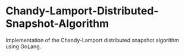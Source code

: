 # Chandy-Lamport-Distributed-Snapshot-Algorithm
Implementation of the Chandy-Lamport distributed snapshot algorithm using GoLang.
